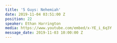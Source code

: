 ```yaml
---
title: '5 Guys: Nehemiah'
date: 2019-11-04 03:51:00 Z
position: 22
speaker: Ethan Harrington
media: https://www.youtube.com/embed/x-YE_i_6q3Y
message_date: 2019-11-03 10:00:00 Z
---
```


